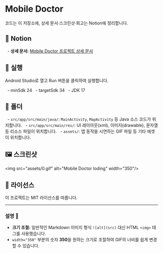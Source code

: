 # Mobile Doctor

코드는 이 저장소에, 상세 문서·스크린샷·회고는 Notion에 정리합니다.

## 🔗 Notion

  - **상세 문서:** [Mobile Doctor 프로젝트 상세 문서](https://www.notion.so/Mobile-Doctor-Android-93f528f91dae4711bd7f2ae923edce6f?source=copy_link)

## 🚀 실행

Android Studio로 열고 Run 버튼을 클릭하여 실행합니다.

  - minSdk 24
  - targetSdk 34
  - JDK 17

## 📂 폴더

  - `src/app/src/main/java/`: `MainActivity`, `MapActivity` 등 Java 소스 코드가 위치합니다.
  - `src/app/src/main/res/`: UI 레이아웃(xml), 이미지(drawable), 문자열 등 리소스 파일이 위치합니다.
  - `assets/`: 앱 동작을 시연하는 GIF 파일 등 기타 에셋이 위치합니다.

## 🖼️ 스크린샷

\<img src="assets/0.gif" alt="Mobile Doctor loding" width="350"/\>

## 📄 라이선스

이 프로젝트는 MIT 라이선스를 따릅니다.

-----

### **설명** 📝

  - **크기 조절:** 일반적인 Markdown 이미지 형식 `![alt](src)` 대신 HTML `<img>` 태그를 사용했습니다.
  - `width="350"` 부분의 숫자 **350**을 원하는 크기로 조절하여 GIF의 너비를 쉽게 변경할 수 있습니다.
